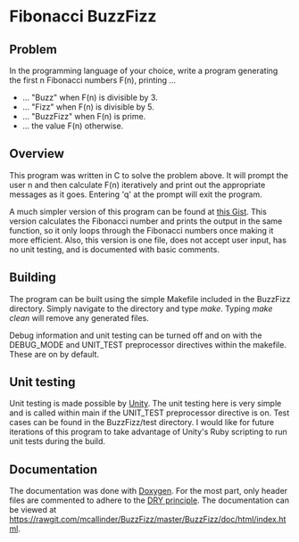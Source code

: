 # Fibonacci BuzzFizz

## Problem

In the programming language of your choice, write a program generating the first n Fibonacci numbers F(n), printing ...

- ... "Buzz" when F(n) is divisible by 3.
- ... "Fizz" when F(n) is divisible by 5.
- ... "BuzzFizz" when F(n) is prime.
- ... the value F(n) otherwise.

## Overview

This program was written in C to solve the problem above. It will prompt the user n and then calculate F(n) iteratively and print out the appropriate messages as it goes. Entering 'q' at the prompt will exit the program. 

A much simpler version of this program can be found at [this Gist](https://gist.github.com/mookerji/ef85e76e8bbfb6539643). This version calculates the Fibonacci number and prints the output in the same function, so it only loops through the Fibonacci numbers once making it more efficient. Also, this version is one file, does not accept user input, has no unit testing, and is documented with basic comments.

## Building

The program can be built using the simple Makefile included in the BuzzFizz directory. Simply navigate to the directory and type _make_. Typing _make clean_ will remove any generated files.

Debug information and unit testing can be turned off and on with the DEBUG_MODE and UNIT_TEST preprocessor directives within the makefile. These are on by default.

## Unit testing

Unit testing is made possible by [Unity](http://www.throwtheswitch.org/unity/). The unit testing here is very simple and is called within main if the UNIT_TEST preprocessor directive is on. Test cases can be found in the BuzzFizz/test directory. I would like for future iterations of this program to take advantage of Unity's Ruby scripting to run unit tests during the build.

## Documentation

The documentation was done with [Doxygen](http://www.stack.nl/~dimitri/doxygen/). For the most part, only header files are commented to adhere to the [DRY principle](http://c2.com/cgi/wiki?DontRepeatYourself). The documentation can be viewed at <https://rawgit.com/mcallinder/BuzzFizz/master/BuzzFizz/doc/html/index.html>.